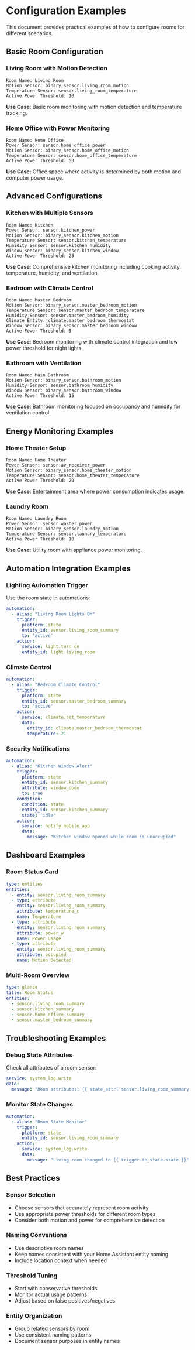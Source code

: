 # Configuration Examples

This document provides practical examples of how to configure rooms for different scenarios.

## Basic Room Configuration

### Living Room with Motion Detection
```
Room Name: Living Room
Motion Sensor: binary_sensor.living_room_motion
Temperature Sensor: sensor.living_room_temperature
Active Power Threshold: 10
```

**Use Case**: Basic room monitoring with motion detection and temperature tracking.

### Home Office with Power Monitoring
```
Room Name: Home Office
Power Sensor: sensor.home_office_power
Motion Sensor: binary_sensor.home_office_motion
Temperature Sensor: sensor.home_office_temperature
Active Power Threshold: 50
```

**Use Case**: Office space where activity is determined by both motion and computer power usage.

## Advanced Configurations

### Kitchen with Multiple Sensors
```
Room Name: Kitchen
Power Sensor: sensor.kitchen_power
Motion Sensor: binary_sensor.kitchen_motion
Temperature Sensor: sensor.kitchen_temperature
Humidity Sensor: sensor.kitchen_humidity
Window Sensor: binary_sensor.kitchen_window
Active Power Threshold: 25
```

**Use Case**: Comprehensive kitchen monitoring including cooking activity, temperature, humidity, and ventilation.

### Bedroom with Climate Control
```
Room Name: Master Bedroom
Motion Sensor: binary_sensor.master_bedroom_motion
Temperature Sensor: sensor.master_bedroom_temperature
Humidity Sensor: sensor.master_bedroom_humidity
Climate Entity: climate.master_bedroom_thermostat
Window Sensor: binary_sensor.master_bedroom_window
Active Power Threshold: 5
```

**Use Case**: Bedroom monitoring with climate control integration and low power threshold for night lights.

### Bathroom with Ventilation
```
Room Name: Main Bathroom
Motion Sensor: binary_sensor.bathroom_motion
Humidity Sensor: sensor.bathroom_humidity
Window Sensor: binary_sensor.bathroom_window
Active Power Threshold: 15
```

**Use Case**: Bathroom monitoring focused on occupancy and humidity for ventilation control.

## Energy Monitoring Examples

### Home Theater Setup
```
Room Name: Home Theater
Power Sensor: sensor.av_receiver_power
Motion Sensor: binary_sensor.home_theater_motion
Temperature Sensor: sensor.home_theater_temperature
Active Power Threshold: 20
```

**Use Case**: Entertainment area where power consumption indicates usage.

### Laundry Room
```
Room Name: Laundry Room
Power Sensor: sensor.washer_power
Motion Sensor: binary_sensor.laundry_motion
Temperature Sensor: sensor.laundry_temperature
Active Power Threshold: 10
```

**Use Case**: Utility room with appliance power monitoring.

## Automation Integration Examples

### Lighting Automation Trigger
Use the room state in automations:

```yaml
automation:
  - alias: "Living Room Lights On"
    trigger:
      platform: state
      entity_id: sensor.living_room_summary
      to: 'active'
    action:
      service: light.turn_on
      entity_id: light.living_room
```

### Climate Control
```yaml
automation:
  - alias: "Bedroom Climate Control"
    trigger:
      platform: state
      entity_id: sensor.master_bedroom_summary
      to: 'active'
    action:
      service: climate.set_temperature
      data:
        entity_id: climate.master_bedroom_thermostat
        temperature: 21
```

### Security Notifications
```yaml
automation:
  - alias: "Kitchen Window Alert"
    trigger:
      platform: state
      entity_id: sensor.kitchen_summary
      attribute: window_open
      to: true
    condition:
      condition: state
      entity_id: sensor.kitchen_summary
      state: 'idle'
    action:
      service: notify.mobile_app
      data:
        message: "Kitchen window opened while room is unoccupied"
```

## Dashboard Examples

### Room Status Card
```yaml
type: entities
entities:
  - entity: sensor.living_room_summary
  - type: attribute
    entity: sensor.living_room_summary
    attribute: temperature_c
    name: Temperature
  - type: attribute
    entity: sensor.living_room_summary
    attribute: power_w
    name: Power Usage
  - type: attribute
    entity: sensor.living_room_summary
    attribute: occupied
    name: Motion Detected
```

### Multi-Room Overview
```yaml
type: glance
title: Room Status
entities:
  - sensor.living_room_summary
  - sensor.kitchen_summary
  - sensor.home_office_summary
  - sensor.master_bedroom_summary
```

## Troubleshooting Examples

### Debug State Attributes
Check all attributes of a room sensor:
```yaml
service: system_log.write
data:
  message: "Room attributes: {{ state_attr('sensor.living_room_summary', 'all') }}"
```

### Monitor State Changes
```yaml
automation:
  - alias: "Room State Monitor"
    trigger:
      platform: state
      entity_id: sensor.living_room_summary
    action:
      service: system_log.write
      data:
        message: "Living room changed to {{ trigger.to_state.state }}"
```

## Best Practices

### Sensor Selection
- Choose sensors that accurately represent room activity
- Use appropriate power thresholds for different room types
- Consider both motion and power for comprehensive detection

### Naming Conventions
- Use descriptive room names
- Keep names consistent with your Home Assistant entity naming
- Include location context when needed

### Threshold Tuning
- Start with conservative thresholds
- Monitor actual usage patterns
- Adjust based on false positives/negatives

### Entity Organization
- Group related sensors by room
- Use consistent naming patterns
- Document sensor purposes in entity names

